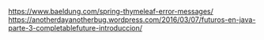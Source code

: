 https://www.baeldung.com/spring-thymeleaf-error-messages/
https://anotherdayanotherbug.wordpress.com/2016/03/07/futuros-en-java-parte-3-completablefuture-introduccion/

